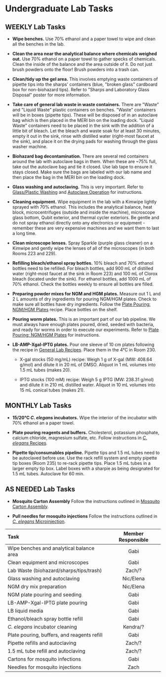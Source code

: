 # Undergraduate Lab Tasks

## WEEKLY Lab Tasks

  - **Wipe benches.** Use 70% ethanol and a paper towel to wipe and clean all the benches in the lab.

  - **Clean the area near the analytical balance where chemicals weighed out.** Use 70% ethanol on a paper towel to gather specks of chemicals. Clean the inside of the balance and the area outside of it. Do not just brush powders onto the floor! Brush powders into a trash can.

  - **Clean/tidy up the gel area.** This involves emptying waste containers of pipette tips into the sharps' containers (blue, "broken glass" cardboard box for non-biohazard tips). Refer to "Sharps and Laboratory Glass Disposal" poster for more information.

  - **Take care of general lab waste in waste containers.** There are "Waste" and  "Liquid Waste" plastic containers on benches. "Waste" containers will be in boxes (pipette tips). These will be disposed of in an autoclave bag which is then placed in the MERI bin on the loading dock. "Liquid Waste" containers need to be placed in the sink with the addition of a little bit of bleach. Let the bleach and waste soak for at least 30 minutes, empty it out in the sink, rinse with distilled water (right-most faucet at the sink), and place it on the drying pads for washing through the glass washer machine.

  - **Biohazard bag decontamination.** There are several red containers around the lab with autoclave bags in them. When these are ~75% full, take out the autoclave bag and tie it closed. Use lab tape to ensure it stays closed. Make sure the bags are labeled with our lab name and then place the bag in the MERI bin on the loading dock.

  - **Glass washing and autoclaving.** This is very important. Refer to [Glass/Plastic Washing](../../Lab_Operations/Washing_Protocols/Washing_Protocols.md) and [Autoclave Operation](../../Lab_Operations/Autoclave_Operation/Autoclave_Operation.md) for instructions.

  - **Cleaning equipment.** Wipe equipment in the lab with a Kimwipe lightly sprayed with 70% ethanol. This includes the analytical balance, heat block, microcentrifuges (outside and inside the machine), microscope glass bottom, Qubit exterior, and thermal cycler exteriors. Be gentle and do not spray ethanol directly onto any electronics or equipment - remember these are very expensive machines and we want them to last a long time.

  - **Clean microscope lenses.** Spray Sparkle (purple glass cleaner) on a Kimwipe and gently wipe the lenses of all of the microscopes (in both Rooms 223 and 229).

  - **Refilling bleach/ethanol spray bottles.** 10% bleach and 70% ethanol bottles need to be refilled. For bleach bottles, add 900 mL of distilled water (right-most faucet at the sink in Room 223) and 100 mL of Clorox bleach (located under the sink). For ethanol bottles, add 1000 mL of 70% ethanol. Check the bottles weekly to ensure all bottles are filled.

  - **Preparing powder mixes for NGM and HGM plates.** Measure out 1 L and 2 L amounts of dry ingredients for pouring NGM/HGM plates. Check to make sure all bottles have dry ingredients. Follow the [Plate Pouring: NGM/HGM Plates](../../Caenorhabditis_elegans/PlatePouring_NGM/PlatePouring_NGM.md) recipe. Place bottles on the shelf.

  - **Pouring worm plates.** This is an important part of our lab pipeline. We must always have enough plates poured, dried, seeded with bacteria, and ready for worms in order to execute our experiments. Refer to [Plate Pouring: NGM/HGM Plates](../../Caenorhabditis_elegans/PlatePouring_NGM/PlatePouring_NGM.md) for instructions.

  - **LB-AMP-Xgal-IPTG plates.** Pour one sleeve of 10 cm plates following the recipe in [General Lab Recipes](../../Molecular_Biology/General_Recipes/General_Recipes.md). Place them in the 4°C in Room 230.

    - X-gal stocks (50 mg/mL) recipe: Weigh 1 g of X-gal (MW: 408.64 g/mol) and dilute it in 20 mL of DMSO. Aliquot in 1 mL volumes into 1.5 mL tubes (makes 20).

    - IPTG stocks (100 mM) recipe: Weigh 5 g IPTG (MW: 238.31 g/mol) and dilute it in 210 mL distilled water. Aliquot in 10 mL volumes into 15 mL conical tubes (makes 21).

## MONTHLY Lab Tasks

  - **15/20°C _C. elegans_ incubators.** Wipe the interior of the incubator with 70% ethanol an a paper towel.

  - **Plate pouring reagents and buffers.** Cholesterol, potassium phosphate, calcium chloride, magnesium sulfate, etc. Follow instructions in [*C. elegans* Recipes](../../Caenorhabditis_elegans/Celegans_Recipes/Celegans_Recipes.md).

  - **Pipette tip/consumables pipeline.** Pipette tips and 1.5 mL tubes need to be autoclaved before use. Use the rack refill system and empty pipette tip boxes (Room 235) to re-rack pipette tips. Place 1.5 mL tubes in a larger empty tip box. Label boxes with a sharpie as being designated for 1.5 mL tubes. Autoclave for 60 min.

## AS NEEDED Lab Tasks

  - **Mosquito Carton Assembly** Follow the instructions outlined in [Mosquito Carton Assembly](../../Parasitic_Nematodes/Mosquito_Carton_Assembly/Mosquito_Carton_Assembly.md).

  - **Pull needles for mosquito injections** Follow the instructions outlined in [_C. elegans_ Microinjection](../../Microinjection/Ce_Microinjection/Ce_Microinjection.md).

  | Task | Member Responsible |
  | :--- | :----------------: |
  |Wipe benches and analytical balance area | Gabi |
  | Clean equipment and microscopes | Gabi |
  | Lab Waste (biohazard/sharps/tips/trash) | Zach/? |
  | Glass washing and autoclaving | Nic/Elena |
  | NGM dry mix preparation | Nic/Elena |
  | NGM plate pouring and seeding | Gabi |
  | LB-AMP-Xgal-IPTG plate pouring | Gabi |
  | LB liquid media | Gabi |
  | Ethanol/bleach spray bottle refill | Gabi |
  | _C. elegans_ incubator cleaning | Kendra/? |
  | Plate pouring, buffers, and reagents refill | Gabi |
  | Pipette refills and autoclaving | Zach/? |
  | 1.5 mL tube refill and autoclaving | Zach/? |
  | Cartons for mosquito infections | Gabi |
  | Needles for mosquito injections | Zach |
